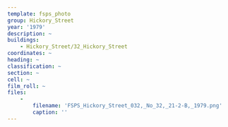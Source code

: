 ```yaml
---
template: fsps_photo
group: Hickory_Street
year: '1979'
description: ~
buildings:
    - Hickory_Street/32_Hickory_Street
coordinates: ~
heading: ~
classification: ~
section: ~
cell: ~
film_roll: ~
files:
    -
        filename: 'FSPS_Hickory_Street_032,_No_32,_21-2-B,_1979.png'
        caption: ''
---
```

